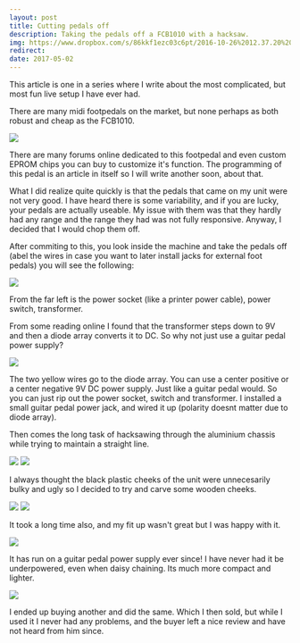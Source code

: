 ```yaml
---
layout: post
title: Cutting pedals off
description: Taking the pedals off a FCB1010 with a hacksaw.
img: https://www.dropbox.com/s/86kkf1ezc03c6pt/2016-10-26%2012.37.20%20-%20Copy.jpg?raw=1
redirect:
date: 2017-05-02
---
```

This article is one in a series where I write about the most complicated, but most fun live setup I have ever had.

There are many midi footpedals on the market, but none perhaps as both robust and cheap as the FCB1010.

<img src="https://www.dropbox.com/s/8f0iswsx4n3iylj/FCB1010.jpg?raw=1" class="post-img">

There are many forums online dedicated to this footpedal and even custom EPROM chips you can buy to customize it's function. The programming of this pedal is an article in itself so I will write another soon, about that.

What I did realize quite quickly is that the pedals that came on my unit were not very good. I have heard there is some variability, and if you are lucky, your pedals are actually useable. My issue with them was that they hardly had any range and the range they had was not fully responsive. Anyway, I decided that I would chop them off.

After commiting to this, you look inside the machine and take the pedals off (abel the wires in case you want to later install jacks for external foot pedals) you will see the following:

<img src="https://www.dropbox.com/s/5wrg50ajcpkaqfq/2016-10-04%2015.21.53-2.jpg?raw=1" class="post-img">

From the far left is the power socket (like a printer power cable), power switch, transformer.

From some reading online I found that the transformer steps down to 9V and then a diode array converts it to DC. So why not just use a guitar pedal power supply?

<img src="https://www.dropbox.com/s/hp0907t71mcfsdt/2016-10-04%2015.32.48.jpg?raw=1" class="post-img">

The two yellow wires go to the diode array. You can use a center positive or a center negative 9V DC power supply. Just like a guitar pedal would. So you can just rip out the power socket, switch and transformer. I installed a small guitar pedal power jack, and wired it up (polarity doesnt matter due to diode array).

Then comes the long task of hacksawing through the aluminium chassis while trying to maintain a straight line.

<img src="https://www.dropbox.com/s/hdtwnzdvahtt8b4/2016-10-05%2009.13.40.jpg?raw=1" class="post-img">
<img src="https://www.dropbox.com/s/0ys75t8ic9r8zd6/2016-10-05%2009.47.08.jpg?raw=1" class="post-img">

I always thought the black plastic cheeks of the unit were unnecesarily bulky and ugly so I decided to try and carve some wooden cheeks.

<img src="https://www.dropbox.com/s/m9llflj9p6zswf1/2016-10-05%2013.38.03.jpg?raw=1" class="post-img">
<img src="https://www.dropbox.com/s/ar1cfzbf6xvrqf1/2016-10-26%2012.37.25.jpg?raw=1" class="post-img">

It took a long time also, and my fit up wasn't great but I was happy with it.

<img src="https://www.dropbox.com/s/c95kmja44kyv5e1/2016-10-05%2018.04.38.jpg?raw=1" class="post-img">

It has run on a guitar pedal power supply ever since! I have never had it be underpowered, even when daisy chaining. Its much more compact and lighter.

<img src="https://www.dropbox.com/s/uuz5uwr2cukx05g/2016-10-26%2012.37.20.jpg?raw=1" class="post-img">

I ended up buying another and did the same. Which I then sold, but while I used it I never had any problems, and the buyer left a nice review and have not heard from him since.

